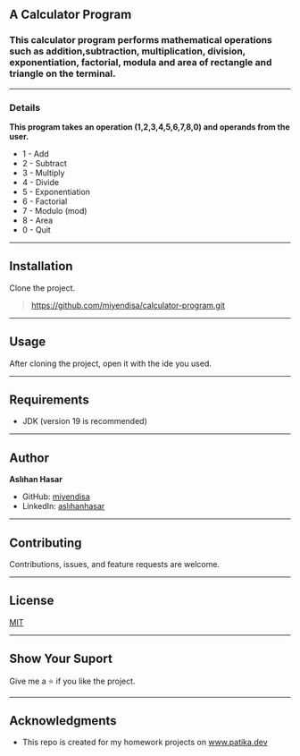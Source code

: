 ## A Calculator Program
### This calculator program performs mathematical operations such as addition,subtraction, multiplication, division, exponentiation, factorial, modula and area of rectangle and triangle on the terminal.

---

### Details

**This program takes an operation (1,2,3,4,5,6,7,8,0) and operands
from the user.**
* 1 - Add
* 2 - Subtract
* 3 - Multiply
* 4 - Divide
* 5 - Exponentiation
* 6 - Factorial
* 7 - Modulo (mod)
* 8 - Area
* 0 - Quit

---

## Installation
Clone the project.
> https://github.com/miyendisa/calculator-program.git

---

## Usage
After cloning the project, open it with the ide you used.

---

## Requirements
* JDK (version 19 is recommended)

---

## Author
**Aslıhan Hasar**

* GitHub: [miyendisa](https://github.com/miyendisa)
* LinkedIn: [aslıhanhasar](https://www.linkedin.com/in/asl%C4%B1hanhasar
  )
---

## Contributing
Contributions, issues, and feature requests are welcome.

---

## License

[MIT](https://choosealicense.com/licenses/mit/)

---

## Show Your Suport
Give me a &#11088; if you like the project.

---

## Acknowledgments
* This repo is created for my homework projects on www.patika.dev